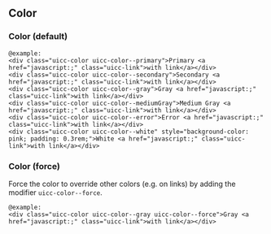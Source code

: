 ## Color

### Color (default)

    @example:
    <div class="uicc-color uicc-color--primary">Primary <a href="javascript:;" class="uicc-link">with link</a></div>
    <div class="uicc-color uicc-color--secondary">Secondary <a href="javascript:;" class="uicc-link">with link</a></div>
    <div class="uicc-color uicc-color--gray">Gray <a href="javascript:;" class="uicc-link">with link</a></div>
    <div class="uicc-color uicc-color--mediumGray">Medium Gray <a href="javascript:;" class="uicc-link">with link</a></div>
    <div class="uicc-color uicc-color--error">Error <a href="javascript:;" class="uicc-link">with link</a></div>
    <div class="uicc-color uicc-color--white" style="background-color: pink; padding: 0.3rem;">White <a href="javascript:;" class="uicc-link">with link</a></div>

### Color (force)

Force the color to override other colors (e.g. on links) by adding the modifier `uicc-color--force`.

    @example:
    <div class="uicc-color uicc-color--gray uicc-color--force">Gray <a href="javascript:;" class="uicc-link">with link</a></div>
